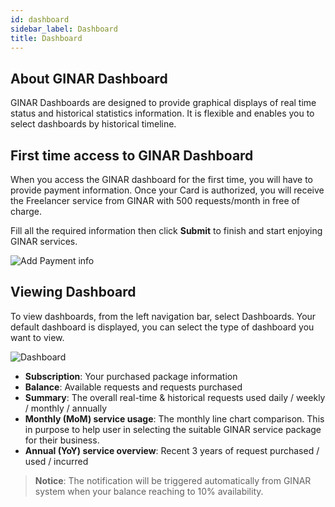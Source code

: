 ```yaml
---
id: dashboard
sidebar_label: Dashboard
title: Dashboard
---
```


## About GINAR Dashboard

GINAR Dashboards are designed to provide graphical displays of real time status and historical statistics information. It is flexible and enables you to select dashboards by historical timeline.


## First time access to GINAR Dashboard

When you access the GINAR dashboard for the first time, you will have to provide payment information. Once your Card is authorized, you will receive the Freelancer service from GINAR with 500 requests/month in free of charge. 

Fill all the required information then click **Submit** to finish and start enjoying GINAR services.

![Add Payment info](./pictures/Payment1.png)


## Viewing Dashboard

To view dashboards, from the left navigation bar, select Dashboards. Your default dashboard is displayed, you can select the type of dashboard you want to view.

![Dashboard](./pictures/Dashboard.png)

-	**Subscription**: Your purchased package information
-	**Balance**: Available requests and requests purchased
-	**Summary**: The overall real-time & historical requests used daily / weekly / monthly / annually
-	**Monthly (MoM) service usage**: The monthly line chart comparison. This in purpose to help user in selecting the suitable GINAR service package for their business.
-	**Annual (YoY) service overview**: Recent 3 years of request purchased / used / incurred

> **Notice**: The notification will be triggered automatically from GINAR system when your balance reaching to 10% availability.

